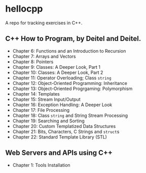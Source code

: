 # hellocpp

A repo for tracking exercises in C++.

## C++ How to Program, by Deitel and Deitel.

- Chapter 6: Functions and an Introduction to Recursion
- Chapter 7: Arrays and Vectors
- Chapter 8: Pointers
- Chapter 9: Classes: A Deeper Look, Part 1
- Chapter 10: Classes: A Deeper Look, Part 2
- Chapter 11: Operator Overloading; Class `string`
- Chapter 12: Object-Oriented Programming: Inheritance
- Chapter 13: Object-Oriented Progrgaming: Polymorphism
- Chapter 14: Templates
- Chapter 15: Stream Input/Output
- Chapter 16: Exception Handling: A Deeper Look
- Chapter 17: File Processing
- Chapter 18: Class `string` and String Stream Processing
- Chapter 19: Searching and Sorting
- Chapter 20: Custom Templatized Data Structures
- Chapter 21: Bits, Characters, C Strings and `struct`s
- Chapter 22: Standard Template Library (STL)

## Web Servers and APIs using C++

- Chapter 1: Tools Installation
